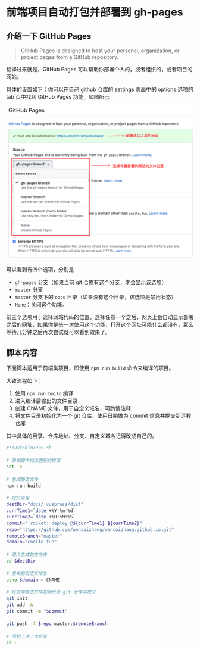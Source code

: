 # 前端项目自动打包并部署到 gh-pages

## 介绍一下 GitHub Pages

> GitHub Pages is designed to host your personal, organization, or project pages from a GitHub repository.

翻译过来就是，GitHub Pages 可以帮助你部署个人的，或者组织的，或者项目的网站。

具体的设置如下：你可以在自己 github 仓库的 settings 页面中的 options 选项的 tab 页中找到 GitHub Pages 功能，如图所示

![github-pages](../images/github-pages.png)

可以看到有四个选项，分别是 
+ `gh-pages` 分支（如果当前 git 仓库有这个分支，才会显示该选项）
+ `master` 分支
+ `master` 分支下的 `docs` 目录（如果没有这个目录，该选项是禁用状态）
+ `None`：关闭这个功能。

前三个选项用于选择网站代码的位置，选择任意一个之后，网页上会自动显示部署之后的网址，如果你是头一次使用这个功能，打开这个网址可能什么都没有，那么等待几分钟之后再次尝试就可以看到效果了。

## 脚本内容

下面脚本适用于前端类项目，即使用 `npm run build` 命令来编译的项目。

大致流程如下：
1. 使用 `npm run build` 编译
2. 进入编译后输出的文件目录
3. 创建 CNAME 文件，用于自定义域名，可酌情注释
4. 将文件目录初始化为一个 git 仓库，使用日期做为 commit 信息并提交到远程仓库

其中具体的目录、仓库地址、分支、自定义域名记得改成自己的。

```sh
#!/usr/bin/env sh

# 确保脚本抛出遇到的错误
set -e

# 生成静态文件
npm run build

# 定义变量
destDir="docs/.vuepress/dist"
currTime1=`date +%Y-%m-%d`
currTime2=`date +%H:%M:%S`
commit=":rocket: deploy @${currTime1} ${currTime2}"
repo="https://github.com/wencaizhang/wencaizhang.github.io.git"
remoteBranch="master"
domain="coolfe.fun"

# 进入生成的文件夹
cd $destDir

# 发布到自定义域名
echo $domain > CNAME

# 将前端静态文件初始化为 git 仓库并提交
git init
git add -A
git commit -m "$commit"

git push -f $repo master:$remoteBranch

# 回到上次工作目录
cd -
```
